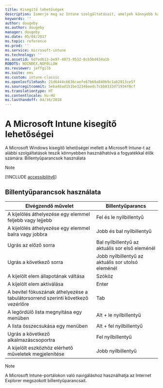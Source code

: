 ```yaml
---
title: Kisegítő lehetőségek
description: Ismerje meg az Intune szolgáltatásait, amelyek könnyebb használatot biztosítanak a fogyatékkal élők számára.
keywords: ''
author: dougeby
ms.author: dougeby
manager: dougeby
ms.date: 05/04/2017
ms.topic: reference
ms.prod: ''
ms.service: microsoft-intune
ms.technology: ''
ms.assetid: 6d7ed613-be97-4973-9532-8cb5bd434a1b
ROBOTS: NOINDEX,NOFOLLOW
ms.reviewer: jeffgilb
ms.suite: ems
ms.custom: intune-classic
ms.openlocfilehash: 21d6444c6636caefe67b69a840b9c1ab2913ce5f
ms.sourcegitcommit: 5eba4bad151be32346aedc7cbb0333d71934f8cf
ms.translationtype: HT
ms.contentlocale: hu-HU
ms.lasthandoff: 04/16/2018
---
```

# <a name="accessibility-features-of-microsoft-intune"></a>A Microsoft Intune kisegítő lehetőségei
A Microsoft Windows kisegítő lehetőségei mellett a Microsoft Intune-t az alábbi szolgáltatások teszik könnyebben használhatóvá a fogyatékkal élők számára: Billentyűparancsok használata

> [!NOTE]
> [!INCLUDE [accessibility6](./includes/accessibility6_md.md)]

## <a name="using-keyboard-shortcuts"></a>Billentyűparancsok használata

|                        Elvégzendő művelet                         |            Billentyűparancs             |
|-----------------------------------------------------------|---------------------------------------------------|
|          A kijelölés áthelyezése egy elemmel feljebb vagy lejjebb          |                 Fel és le nyílbillentyű                 |
|        A kijelölés áthelyezése egy elemmel balra vagy jobbra         |               Jobb és bal nyílbillentyű                |
|                 Ugrás az előző sorra                  | Bal nyílbillentyű az aktuális sor első eleménél |
|                   Ugrás a következő sorra                    | Jobb nyílbillentyű az aktuális sor utolsó eleménél |
|      A kijelölt elem állapotának váltása      |                     Szóköz                      |
|           A kijelölt elem aktiválása            |                       Enter                       |
| A bevitel fókuszának áthelyezése a tabulátorsorrend szerinti következő vezérlőre |                        Tab                        |
|             A legördülő lista megnyitása egy menüben             |                 Alt + le nyílbillentyű                  |
|                A lista összecsukása egy menüben                |                  Alt + fel nyílbillentyű                   |
|            Ugrás a következő alkalmazáscsoportra             |                     Fel nyílbillentyű                      |
|         A kijelölt eszközhöz elérhető műveletek megjelenítése         |                    Jobb nyílbillentyű                    |

> [!NOTE]
> A Microsoft Intune-portálokon való navigáláshoz használhatja az Internet Explorer megszokott billentyűparancsait.
